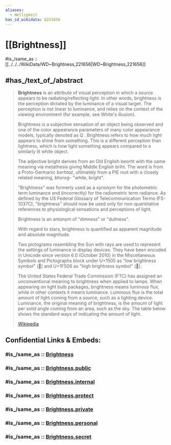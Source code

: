 ```yaml
---
aliases:
  - Helligkeit
has_id_wikidata: Q221656
---
```


# [[Brightness]] 

#is_/same_as :: [[../../../WikiData/WD~Brightness,221656|WD~Brightness,221656]] 

## #has_/text_of_/abstract 

> **Brightness** is an attribute of visual perception in which a source appears to be radiating/reflecting light. 
> In other words, brightness is the perception dictated by the luminance of a visual target. 
> The perception is not linear to luminance, 
> and relies on the context of the viewing environment (for example, see White's illusion).
>
> Brightness is a subjective sensation of an object being observed 
> and one of the color appearance parameters of many color appearance models, typically denoted as 
>         Q
> . Brightness refers to how much light appears to shine from something. This is a different perception than lightness, which is how light something appears compared to a similarly lit white object.
>
> The adjective  bright derives from an Old English beorht with the same meaning via metathesis giving Middle English briht. The word is from a Proto-Germanic *berhtaz*, ultimately from a PIE root with a closely related meaning, *bhereg*- "white, bright".
>
> "Brightness" was formerly used as a synonym for the photometric term luminance and (incorrectly) for the radiometric term radiance. As defined by the US Federal Glossary of Telecommunication Terms (FS-1037C), "brightness" should now be used only for non-quantitative references to physiological sensations and perceptions of light.
>
> Brightness is an antonym of "dimness" or "dullness".
>
> With regard to stars, brightness is quantified as apparent magnitude and absolute magnitude.
>
> Two pictograms resembling the Sun with rays are used to represent the settings of luminance in display devices. They have been encoded in Unicode since version 6.0 (October 2010) in the Miscellaneous Symbols and Pictographs block under U+1505 as "low brightness symbol" (🔅) and U+1F506 as "high brightness symbol" (🔆).
>
> The United States Federal Trade Commission (FTC) has assigned an unconventional meaning to brightness when applied to lamps.  When appearing on light bulb packages, brightness means luminous flux, while in other contexts it means luminance.  Luminous flux is the total amount of light coming from a source, such as a lighting device.  Luminance, the original meaning of brightness, is the amount of light per solid angle coming from an area, such as the sky.  The table below shows the standard ways of indicating the amount of light.
>
> [Wikipedia](https://en.wikipedia.org/wiki/Brightness) 


## Confidential Links & Embeds: 

### #is_/same_as :: [Brightness](/_Standards/Technology/Design/Graphic_Design/Brightness.md) 

### #is_/same_as :: [Brightness.public](/_public/Technology/Design/Graphic_Design/Brightness.public.md) 

### #is_/same_as :: [Brightness.internal](/_internal/Technology/Design/Graphic_Design/Brightness.internal.md) 

### #is_/same_as :: [Brightness.protect](/_protect/Technology/Design/Graphic_Design/Brightness.protect.md) 

### #is_/same_as :: [Brightness.private](/_private/Technology/Design/Graphic_Design/Brightness.private.md) 

### #is_/same_as :: [Brightness.personal](/_personal/Technology/Design/Graphic_Design/Brightness.personal.md) 

### #is_/same_as :: [Brightness.secret](/_secret/Technology/Design/Graphic_Design/Brightness.secret.md)

